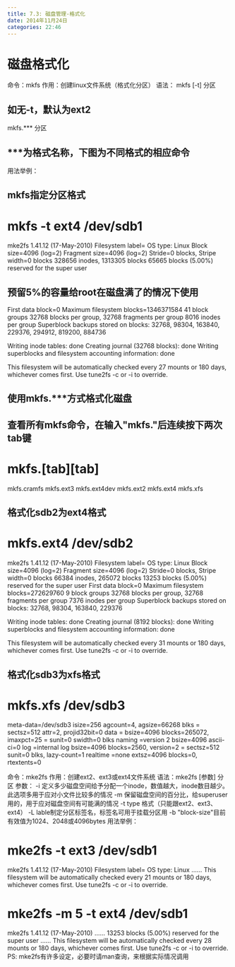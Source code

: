 ```yaml
---
title: 7.3: 磁盘管理-格式化
date: 2014年11月24日
categories: 22:46
---
```

 
磁盘格式化
======================================================
命令：mkfs
作用：创建linux文件系统（格式化分区）
语法： 
mkfs [-t] 分区
## 如无-t，默认为ext2
 
mkfs.*** 分区
## ***为格式名称，下图为不同格式的相应命令
用法举例：
## mkfs指定分区格式
# mkfs -t ext4 /dev/sdb1
mke2fs 1.41.12 (17-May-2010)
Filesystem label=
OS type: Linux
Block size=4096 (log=2)
Fragment size=4096 (log=2)
Stride=0 blocks, Stripe width=0 blocks
328656 inodes, 1313305 blocks
65665 blocks (5.00%) reserved for the super user
## 预留5%的容量给root在磁盘满了的情况下使用
First data block=0
Maximum filesystem blocks=1346371584
41 block groups
32768 blocks per group, 32768 fragments per group
8016 inodes per group
Superblock backups stored on blocks:
        32768, 98304, 163840, 229376, 294912, 819200, 884736
 
Writing inode tables: done
Creating journal (32768 blocks): done
Writing superblocks and filesystem accounting information: done
 
This filesystem will be automatically checked every 27 mounts or
180 days, whichever comes first.  Use tune2fs -c or -i to override.
 
## 使用mkfs.***方式格式化磁盘
## 查看所有mkfs命令，在输入"mkfs."后连续按下两次tab键
# mkfs.[tab][tab]                
mkfs.cramfs   mkfs.ext3     mkfs.ext4dev
mkfs.ext2     mkfs.ext4     mkfs.xfs
 
## 格式化sdb2为ext4格式
# mkfs.ext4 /dev/sdb2
mke2fs 1.41.12 (17-May-2010)
Filesystem label=
OS type: Linux
Block size=4096 (log=2)
Fragment size=4096 (log=2)
Stride=0 blocks, Stripe width=0 blocks
66384 inodes, 265072 blocks
13253 blocks (5.00%) reserved for the super user
First data block=0
Maximum filesystem blocks=272629760
9 block groups
32768 blocks per group, 32768 fragments per group
7376 inodes per group
Superblock backups stored on blocks:
        32768, 98304, 163840, 229376
 
Writing inode tables: done
Creating journal (8192 blocks): done
Writing superblocks and filesystem accounting information: done
 
This filesystem will be automatically checked every 31 mounts or
180 days, whichever comes first.  Use tune2fs -c or -i to override.
 
## 格式化sdb3为xfs格式
# mkfs.xfs /dev/sdb3
meta-data=/dev/sdb3              isize=256    agcount=4, agsize=66268 blks
         =                       sectsz=512   attr=2, projid32bit=0
data     =                       bsize=4096   blocks=265072, imaxpct=25
         =                       sunit=0      swidth=0 blks
naming   =version 2              bsize=4096   ascii-ci=0
log      =internal log           bsize=4096   blocks=2560, version=2
         =                       sectsz=512   sunit=0 blks, lazy-count=1
realtime =none                   extsz=4096   blocks=0, rtextents=0 
 
命令：mke2fs
作用：创建ext2、ext3或ext4文件系统
语法：mke2fs [参数] 分区
参数：
-i 定义多少磁盘空间给予分配一个inode，数值越大，inode数目越少。此选项多用于应对小文件比较多的情况
-m 保留磁盘空间的百分比，给superuser用的，用于应对磁盘空间有可能满的情况
-t type 格式（只能跟ext2、ext3、ext4）
-L lable制定分区标签名，标签名可用于挂载分区用
-b "block-size"目前有效值为1024、2048或4096bytes
用法举例：
# mke2fs -t ext3 /dev/sdb1
mke2fs 1.41.12 (17-May-2010)
Filesystem label=
OS type: Linux
......
This filesystem will be automatically checked every 21 mounts or
180 days, whichever comes first.  Use tune2fs -c or -i to override.
 
# mke2fs -m 5 -t ext4 /dev/sdb1
mke2fs 1.41.12 (17-May-2010)
......
13253 blocks (5.00%) reserved for the super user 
......
This filesystem will be automatically checked every 28 mounts or
180 days, whichever comes first.  Use tune2fs -c or -i to override.PS:
mke2fs有许多设定，必要时请man查询，来根据实际情况调用
